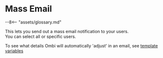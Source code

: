 # Mass Email

 --8<-- "assets/glossary.md"

This lets you send out a mass email notification to your users.  
You can select all or specific users.  

To see what details Ombi will automatically 'adjust' in an email, see [template variables](../../../info/notification-template-variables)
